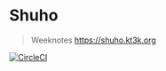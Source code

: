 # Shuho

> Weeknotes https://shuho.kt3k.org

[![CircleCI](https://circleci.com/gh/kt3k/shuho.svg?style=svg)](https://circleci.com/gh/kt3k/shuho)
